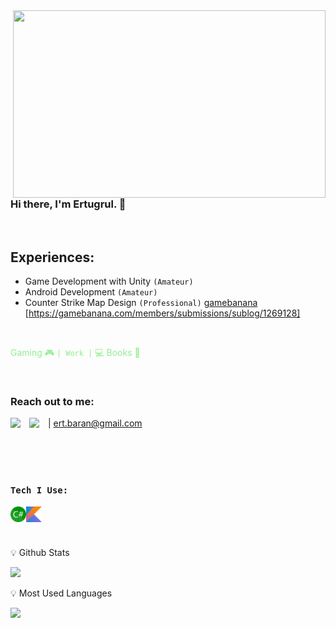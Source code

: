 <img src="https://mir-s3-cdn-cf.behance.net/project_modules/disp/b41e1e27075137.5635f8edb514a.gif" align="right" width="500" height="300">

### Hi there, I'm Ertugrul. :slightly_smiling_face:
<br>

## Experiences:
* Game Development with Unity `(Amateur)`
* Android Development `(Amateur)`
* Counter Strike Map Design `(Professional)`
[gamebanana] [https://gamebanana.com/members/submissions/sublog/1269128]

<br>

<font color="lightgreen">Gaming :video_game: `| Work |` :computer: Books :book: </font>

<br/>

### Reach out to me:

[<img  width="30" src="https://unpkg.com/simple-icons@v4/icons/linkedin.svg" align="left" />][linkedin]
[<img  width="30" src="https://unpkg.com/simple-icons@v4/icons/instagram.svg" align="left" />][instagram]

|  ert.baran@gmail.com

<br/>
<br/>
<br/>



### ```Tech I Use:```
<img align="left" src="https://raw.githubusercontent.com/github/explore/80688e429a7d4ef2fca1e82350fe8e3517d3494d/topics/csharp/csharp.png" width="25" height="25" />
<img align="left" src="https://raw.githubusercontent.com/github/explore/80688e429a7d4ef2fca1e82350fe8e3517d3494d/topics/kotlin/kotlin.png" width="25" height="25" />

<br/>
<br/>



<br />


:bulb: Github Stats

<img src="https://github-readme-stats.vercel.app/api?username=ertbaran&theme=radical"  >


:bulb:  Most Used Languages

<img src="https://github-readme-stats.vercel.app/api/top-langs/?username=ertbaran&layout=compact" >


[instagram]: https://www.instagram.com/ertbaran/
[linkedin]: https://www.linkedin.com/in/ertbaran
[gamebanana]: https://gamebanana.com/members/submissions/sublog/1269128
